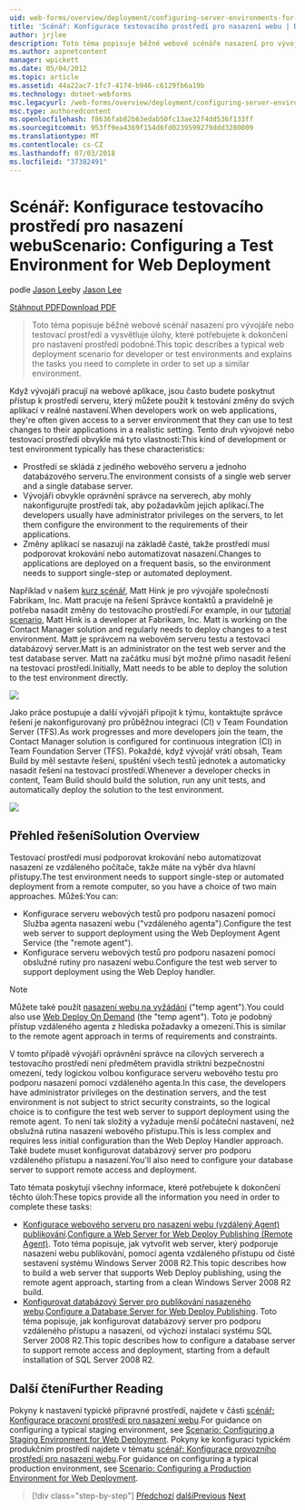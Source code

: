 ```yaml
---
uid: web-forms/overview/deployment/configuring-server-environments-for-web-deployment/scenario-configuring-a-test-environment-for-web-deployment
title: 'Scénář: Konfigurace testovacího prostředí pro nasazení webu | Dokumentace Microsoftu'
author: jrjlee
description: Toto téma popisuje běžné webové scénáře nasazení pro vývojáře nebo testovací prostředí a vysvětluje úlohy, které potřebujete k dokončení pro nastavení incidentech...
ms.author: aspnetcontent
manager: wpickett
ms.date: 05/04/2012
ms.topic: article
ms.assetid: 44a22ac7-1fc7-4174-b946-c6129fb6a19b
ms.technology: dotnet-webforms
msc.legacyurl: /web-forms/overview/deployment/configuring-server-environments-for-web-deployment/scenario-configuring-a-test-environment-for-web-deployment
msc.type: authoredcontent
ms.openlocfilehash: f8636fab82b63edab50fc13ae32f4dd536f133ff
ms.sourcegitcommit: 953ff9ea4369f154d6fd0239599279ddd3280009
ms.translationtype: MT
ms.contentlocale: cs-CZ
ms.lasthandoff: 07/03/2018
ms.locfileid: "37382491"
---
```

<a name="scenario-configuring-a-test-environment-for-web-deployment"></a><span data-ttu-id="50277-103">Scénář: Konfigurace testovacího prostředí pro nasazení webu</span><span class="sxs-lookup"><span data-stu-id="50277-103">Scenario: Configuring a Test Environment for Web Deployment</span></span>
====================
<span data-ttu-id="50277-104">podle [Jason Lee](https://github.com/jrjlee)</span><span class="sxs-lookup"><span data-stu-id="50277-104">by [Jason Lee](https://github.com/jrjlee)</span></span>

[<span data-ttu-id="50277-105">Stáhnout PDF</span><span class="sxs-lookup"><span data-stu-id="50277-105">Download PDF</span></span>](https://msdnshared.blob.core.windows.net/media/MSDNBlogsFS/prod.evol.blogs.msdn.com/CommunityServer.Blogs.Components.WeblogFiles/00/00/00/63/56/8130.DeployingWebAppsInEnterpriseScenarios.pdf)

> <span data-ttu-id="50277-106">Toto téma popisuje běžné webové scénář nasazení pro vývojáře nebo testovací prostředí a vysvětluje úlohy, které potřebujete k dokončení pro nastavení prostředí podobné.</span><span class="sxs-lookup"><span data-stu-id="50277-106">This topic describes a typical web deployment scenario for developer or test environments and explains the tasks you need to complete in order to set up a similar environment.</span></span>


<span data-ttu-id="50277-107">Když vývojáři pracují na webové aplikace, jsou často budete poskytnut přístup k prostředí serveru, který můžete použít k testování změny do svých aplikací v reálné nastavení.</span><span class="sxs-lookup"><span data-stu-id="50277-107">When developers work on web applications, they're often given access to a server environment that they can use to test changes to their applications in a realistic setting.</span></span> <span data-ttu-id="50277-108">Tento druh vývojové nebo testovací prostředí obvykle má tyto vlastnosti:</span><span class="sxs-lookup"><span data-stu-id="50277-108">This kind of development or test environment typically has these characteristics:</span></span>

- <span data-ttu-id="50277-109">Prostředí se skládá z jediného webového serveru a jednoho databázového serveru.</span><span class="sxs-lookup"><span data-stu-id="50277-109">The environment consists of a single web server and a single database server.</span></span>
- <span data-ttu-id="50277-110">Vývojáři obvykle oprávnění správce na serverech, aby mohly nakonfigurujte prostředí tak, aby požadavkům jejich aplikací.</span><span class="sxs-lookup"><span data-stu-id="50277-110">The developers usually have administrator privileges on the servers, to let them configure the environment to the requirements of their applications.</span></span>
- <span data-ttu-id="50277-111">Změny aplikací se nasazují na základě časté, takže prostředí musí podporovat krokování nebo automatizovat nasazení.</span><span class="sxs-lookup"><span data-stu-id="50277-111">Changes to applications are deployed on a frequent basis, so the environment needs to support single-step or automated deployment.</span></span>

<span data-ttu-id="50277-112">Například v našem [kurz scénář](../deploying-web-applications-in-enterprise-scenarios/enterprise-web-deployment-scenario-overview.md), Matt Hink je pro vývojáře společnosti Fabrikam, Inc. Matt pracuje na řešení Správce kontaktů a pravidelně je potřeba nasadit změny do testovacího prostředí.</span><span class="sxs-lookup"><span data-stu-id="50277-112">For example, in our [tutorial scenario](../deploying-web-applications-in-enterprise-scenarios/enterprise-web-deployment-scenario-overview.md), Matt Hink is a developer at Fabrikam, Inc. Matt is working on the Contact Manager solution and regularly needs to deploy changes to a test environment.</span></span> <span data-ttu-id="50277-113">Matt je správcem na webovém serveru testu a testovací databázový server.</span><span class="sxs-lookup"><span data-stu-id="50277-113">Matt is an administrator on the test web server and the test database server.</span></span> <span data-ttu-id="50277-114">Matt na začátku musí být možné přímo nasadit řešení na testovací prostředí.</span><span class="sxs-lookup"><span data-stu-id="50277-114">Initially, Matt needs to be able to deploy the solution to the test environment directly.</span></span>

![](scenario-configuring-a-test-environment-for-web-deployment/_static/image1.png)

<span data-ttu-id="50277-115">Jako práce postupuje a další vývojáři připojit k týmu, kontaktujte správce řešení je nakonfigurovaný pro průběžnou integraci (CI) v Team Foundation Server (TFS).</span><span class="sxs-lookup"><span data-stu-id="50277-115">As work progresses and more developers join the team, the Contact Manager solution is configured for continuous integration (CI) in Team Foundation Server (TFS).</span></span> <span data-ttu-id="50277-116">Pokaždé, když vývojář vrátí obsah, Team Build by měl sestavte řešení, spuštění všech testů jednotek a automaticky nasadit řešení na testovací prostředí.</span><span class="sxs-lookup"><span data-stu-id="50277-116">Whenever a developer checks in content, Team Build should build the solution, run any unit tests, and automatically deploy the solution to the test environment.</span></span>

![](scenario-configuring-a-test-environment-for-web-deployment/_static/image2.png)

## <a name="solution-overview"></a><span data-ttu-id="50277-117">Přehled řešení</span><span class="sxs-lookup"><span data-stu-id="50277-117">Solution Overview</span></span>

<span data-ttu-id="50277-118">Testovací prostředí musí podporovat krokování nebo automatizovat nasazení ze vzdáleného počítače, takže máte na výběr dva hlavní přístupy.</span><span class="sxs-lookup"><span data-stu-id="50277-118">The test environment needs to support single-step or automated deployment from a remote computer, so you have a choice of two main approaches.</span></span> <span data-ttu-id="50277-119">Můžeš:</span><span class="sxs-lookup"><span data-stu-id="50277-119">You can:</span></span>

- <span data-ttu-id="50277-120">Konfigurace serveru webových testů pro podporu nasazení pomocí Služba agenta nasazení webu ("vzdáleného agenta").</span><span class="sxs-lookup"><span data-stu-id="50277-120">Configure the test web server to support deployment using the Web Deployment Agent Service (the "remote agent").</span></span>
- <span data-ttu-id="50277-121">Konfigurace serveru webových testů pro podporu nasazení pomocí obslužné rutiny pro nasazení webu.</span><span class="sxs-lookup"><span data-stu-id="50277-121">Configure the test web server to support deployment using the Web Deploy handler.</span></span>

> [!NOTE]
> <span data-ttu-id="50277-122">Můžete také použít [nasazení webu na vyžádání](https://technet.microsoft.com/library/ee517345(WS.10).aspx) ("temp agent").</span><span class="sxs-lookup"><span data-stu-id="50277-122">You could also use [Web Deploy On Demand](https://technet.microsoft.com/library/ee517345(WS.10).aspx) (the "temp agent").</span></span> <span data-ttu-id="50277-123">Toto je podobný přístup vzdáleného agenta z hlediska požadavky a omezení.</span><span class="sxs-lookup"><span data-stu-id="50277-123">This is similar to the remote agent approach in terms of requirements and constraints.</span></span>


<span data-ttu-id="50277-124">V tomto případě vývojáři oprávnění správce na cílových serverech a testovacího prostředí není předmětem pravidla striktní bezpečnostní omezení, tedy logickou volbou konfigurace serveru webového testu pro podporu nasazení pomocí vzdáleného agenta.</span><span class="sxs-lookup"><span data-stu-id="50277-124">In this case, the developers have administrator privileges on the destination servers, and the test environment is not subject to strict security constraints, so the logical choice is to configure the test web server to support deployment using the remote agent.</span></span> <span data-ttu-id="50277-125">To není tak složitý a vyžaduje menší počáteční nastavení, než obslužná rutina nasazení webového přístupu.</span><span class="sxs-lookup"><span data-stu-id="50277-125">This is less complex and requires less initial configuration than the Web Deploy Handler approach.</span></span> <span data-ttu-id="50277-126">Také budete muset konfigurovat databázový server pro podporu vzdáleného přístupu a nasazení.</span><span class="sxs-lookup"><span data-stu-id="50277-126">You'll also need to configure your database server to support remote access and deployment.</span></span>

<span data-ttu-id="50277-127">Tato témata poskytují všechny informace, které potřebujete k dokončení těchto úloh:</span><span class="sxs-lookup"><span data-stu-id="50277-127">These topics provide all the information you need in order to complete these tasks:</span></span>

- <span data-ttu-id="50277-128">[Konfigurace webového serveru pro nasazení webu (vzdálený Agent) publikování](configuring-a-web-server-for-web-deploy-publishing-remote-agent.md).</span><span class="sxs-lookup"><span data-stu-id="50277-128">[Configure a Web Server for Web Deploy Publishing (Remote Agent)](configuring-a-web-server-for-web-deploy-publishing-remote-agent.md).</span></span> <span data-ttu-id="50277-129">Toto téma popisuje, jak vytvořit web server, který podporuje nasazení webu publikování, pomocí agenta vzdáleného přístupu od čisté sestavení systému Windows Server 2008 R2.</span><span class="sxs-lookup"><span data-stu-id="50277-129">This topic describes how to build a web server that supports Web Deploy publishing, using the remote agent approach, starting from a clean Windows Server 2008 R2 build.</span></span>
- <span data-ttu-id="50277-130">[Konfigurovat databázový Server pro publikování nasazeného webu](configuring-a-database-server-for-web-deploy-publishing.md).</span><span class="sxs-lookup"><span data-stu-id="50277-130">[Configure a Database Server for Web Deploy Publishing](configuring-a-database-server-for-web-deploy-publishing.md).</span></span> <span data-ttu-id="50277-131">Toto téma popisuje, jak konfigurovat databázový server pro podporu vzdáleného přístupu a nasazení, od výchozí instalaci systému SQL Server 2008 R2.</span><span class="sxs-lookup"><span data-stu-id="50277-131">This topic describes how to configure a database server to support remote access and deployment, starting from a default installation of SQL Server 2008 R2.</span></span>

## <a name="further-reading"></a><span data-ttu-id="50277-132">Další čtení</span><span class="sxs-lookup"><span data-stu-id="50277-132">Further Reading</span></span>

<span data-ttu-id="50277-133">Pokyny k nastavení typické přípravné prostředí, najdete v části [scénář: Konfigurace pracovní prostředí pro nasazení webu](scenario-configuring-a-staging-environment-for-web-deployment.md).</span><span class="sxs-lookup"><span data-stu-id="50277-133">For guidance on configuring a typical staging environment, see [Scenario: Configuring a Staging Environment for Web Deployment](scenario-configuring-a-staging-environment-for-web-deployment.md).</span></span> <span data-ttu-id="50277-134">Pokyny ke konfiguraci typickém produkčním prostředí najdete v tématu [scénář: Konfigurace provozního prostředí pro nasazení webu](scenario-configuring-a-production-environment-for-web-deployment.md).</span><span class="sxs-lookup"><span data-stu-id="50277-134">For guidance on configuring a typical production environment, see [Scenario: Configuring a Production Environment for Web Deployment](scenario-configuring-a-production-environment-for-web-deployment.md).</span></span>

> [!div class="step-by-step"]
> <span data-ttu-id="50277-135">[Předchozí](choosing-the-right-approach-to-web-deployment.md)
> [další](scenario-configuring-a-staging-environment-for-web-deployment.md)</span><span class="sxs-lookup"><span data-stu-id="50277-135">[Previous](choosing-the-right-approach-to-web-deployment.md)
[Next](scenario-configuring-a-staging-environment-for-web-deployment.md)</span></span>
